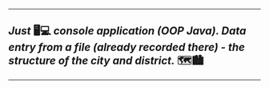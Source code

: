 ***
## _Just_ 🖥️💻 _console application (OOP Java). Data entry from a file (already recorded there) - the structure of the city and district._ 🗺️🏙️
***
